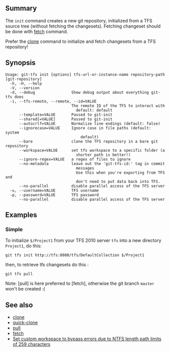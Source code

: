## Summary

The `init` command creates a new git repository, initialized from a TFS source tree (without fetching the changesets). Fetching changeset should be done with [fetch](fetch.md) command.

Prefer the [clone](clone.md) command to initialize and fetch changesets from a TFS repository!

## Synopsis

    Usage: git-tfs init [options] tfs-url-or-instance-name repository-path [git-repository]
      -h, -H, --help
      -V, --version
      -d, --debug                Show debug output about everything git-tfs does
      -i, --tfs-remote, --remote, --id=VALUE
                                 The remote ID of the TFS to interact with
                                   default: default
          --template=VALUE       Passed to git-init
          --shared[=VALUE]       Passed to git-init
          --autocrlf=VALUE       Normalize line endings (default: false)
          --ignorecase=VALUE     Ignore case in file paths (default: system
                                     default)
          --bare                 clone the TFS repository in a bare git repository
          --workspace=VALUE      set tfs workspace to a specific folder (a
                                   shorter path is better!)
          --ignore-regex=VALUE   a regex of files to ignore
          --no-metadata          leave out the 'git-tfs-id:' tag in commit
                                   messages
                                   Use this when you're exporting from TFS and
                                   don't need to put data back into TFS.
          --no-parallel          disable parallel access of the TFS server
      -u, --username=VALUE       TFS username
      -p, --password=VALUE       TFS password
          --no-parallel          disable parallel access of the TFS server

## Examples

### Simple

To initialize `$/Project1` from your TFS 2010 server `tfs`
into a new directory `Project1`, do this:

    git tfs init http://tfs:8080/tfs/DefaultCollection $/Project1

then, to retrieve tfs changesets do this :

    git tfs pull

Note: [pull] is here preferred to [fetch], otherwise the git branch `master` won't be created :(	

## See also

* [clone](clone.md)
* [quick-clone](quick-clone.md)
* [pull](pull.md)
* [fetch](fetch.md)
* [Set custom workspace to bypass errors due to NTFS length path limits of 259 characters](../Set-custom-workspace.md)
